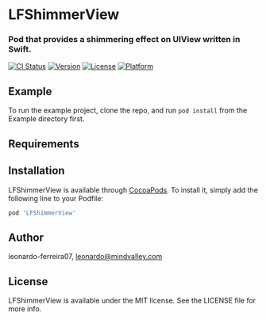 # LFShimmerView
### Pod that provides a shimmering effect on UIView written in Swift.

[![CI Status](http://img.shields.io/travis/leonardo-ferreira07/LFShimmerView.svg?style=flat)](https://travis-ci.org/leonardo-ferreira07/LFShimmerView)
[![Version](https://img.shields.io/cocoapods/v/LFShimmerView.svg?style=flat)](http://cocoapods.org/pods/LFShimmerView)
[![License](https://img.shields.io/cocoapods/l/LFShimmerView.svg?style=flat)](http://cocoapods.org/pods/LFShimmerView)
[![Platform](https://img.shields.io/cocoapods/p/LFShimmerView.svg?style=flat)](http://cocoapods.org/pods/LFShimmerView)

## Example

To run the example project, clone the repo, and run `pod install` from the Example directory first.

## Requirements

## Installation

LFShimmerView is available through [CocoaPods](http://cocoapods.org). To install
it, simply add the following line to your Podfile:

```ruby
pod 'LFShimmerView'
```

## Author

leonardo-ferreira07, leonardo@mindvalley.com

## License

LFShimmerView is available under the MIT license. See the LICENSE file for more info.

